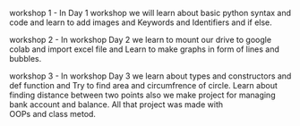 workshop 1 - In Day 1 workshop we will learn about basic python syntax and code and learn to add images and Keywords and Identifiers and if else.

workshop 2 - In workshop Day 2 we learn to mount our drive to google colab and import excel file and Learn to make graphs in form of lines and bubbles.

workshop 3 - In workshop Day 3 we learn about types and constructors and def function and Try to find area and circumfrence of circle.
             Learn about finding distance between two points also we make project for managing bank account and balance.
             All that project was made with OOPs and class metod.
